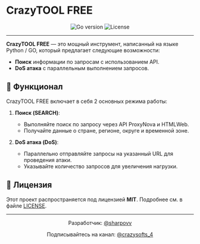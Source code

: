 # CrazyTOOL FREE

<div align="center">
  <img src="https://img.shields.io/badge/Go-1.16+-blue" alt="Go version">
  <img src="https://img.shields.io/badge/License-MIT-green" alt="License">
</div>

---

**CrazyTOOL FREE** — это мощный инструмент, написанный на языке Python / GO, который предлагает следующие возможности:

- **Поиск** информации по запросам с использованием API.
- **DoS атака** с параллельным выполнением запросов.

## 🚀 Функционал

CrazyTOOL FREE включает в себя 2 основных режима работы:

1. **Поиск (SEARCH)**:
   - Выполняйте поиск по запросу через API ProxyNova и HTMLWeb.
   - Получайте данные о стране, регионе, округе и временной зоне.

2. **DoS атака (DoS)**:
   - Параллельно отправляйте запросы на указанный URL для проведения атаки.
   - Указывайте количество запросов для увеличения нагрузки.

## 📄 Лицензия

Этот проект распространяется под лицензией **MIT**. Подробнее см. в файле [LICENSE](LICENSE).

---

<div align="center">
  <p>Разработчик: <a href="https://t.me/sharpovv">@sharpovv</a></p>
  <p>Подписывайтесь на канал: <a href="https://t.me/crazysofts_4">@crazysofts_4</a></p>
</div>
